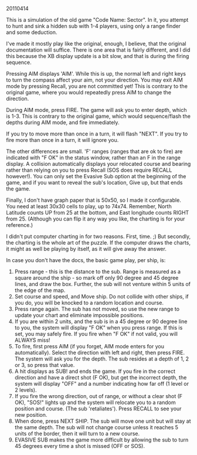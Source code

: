 20110414

This is a simulation of the old game "Code Name: Sector". In it,
you attempt to hunt and sink a hidden sub with 1-4 players, using
only a range finder and some deduction.

I've made it mostly play like the original, enough, I believe, that
the original documentation will suffice. There is one area that is
fairly different, and I did this because the XB display update is
a bit slow, and that is during the firing sequence.

Pressing AIM displays 'AIM'. While this is up, the normal left and
right keys to turn the compass affect your aim, not your direction.
You may exit AIM mode by pressing Recall, you are not committed yet!
This is contrary to the original game, where you would repeatedly
press AIM to change the direction.

During AIM mode, press FIRE. The game will ask you to enter depth,
which is 1-3. This is contrary to the original game, which would
sequence/flash the depths during AIM mode, and fire immediately.

If you try to move more than once in a turn, it will flash "NEXT".
If you try to fire more than once in a turn, it will ignore you.

The other differences are small. 'F' ranges (ranges that are ok
to fire) are indicated with "F OK" in the status window, rather than
an F in the range display. A collision automatically displays your
relocated course and bearing rather than relying on you to press
Recall (SOS does require RECALL however!). You can only set the 
Evasive Sub option at the beginning of the game, and if you want to
reveal the sub's location, Give up, but that ends the game.

Finally, I don't have graph paper that is 50x50, so I made it configurable.
You need at least 30x30 cells to play, up to 74x74. Remember, North
Latitude counts UP from 25 at the bottom, and East longitude counts
RIGHT from 25. (Although you can flip it any way you like, the charting
is for your reference.)

I didn't put computer charting in for two reasons. First, time. ;)
But secondly, the charting is the whole art of the puzzle. If the
computer draws the charts, it might as well be playing by itself, as
it will give away the answer.

In case you don't have the docs, the basic game play, per ship, is:

1) Press range - this is the distance to the sub. Range is measured
as a square around the ship - so mark off only 90 degree and 45 degree
lines, and draw the box. Further, the sub will not venture within
5 units of the edge of the map.
2) Set course and speed, and Move ship. Do not collide with other ships,
if you do, you will be knocked to a random location and course.
3) Press range again. The sub has not moved, so use the new range to
update your chart and eliminate impossible positions.
4) If you are within 2 units, and the sub is in a 45 degree or 90
degree line to you, the system will display "F OK" when you press
range. If this is set, you may safely fire. If you fire when "F OK"
if not valid, you will ALWAYS miss!
5) To fire, first press AIM (if you forget, AIM mode enters for you
automatically). Select the direction with left and right, then press
FIRE. The system will ask you for the depth. The sub resides at a
depth of 1, 2 or 3, so press that value.
6) A hit displays as SUB! and ends the game. If you fire in the correct
direction and have a direct shot (F OK), but get the incorrect depth,
the system will display "OFF" and a number indicating how far off (1
level or 2 levels).
7) If you fire the wrong direction, out of range, or without a
clear shot (F OK), "SOS!" lights up and the system will relocate you
to a random position and course. (The sub 'retaliates'). Press RECALL
to see your new position.
8) When done, press NEXT SHIP. The sub will move one unit but will
stay at the same depth. The sub will not change course unless it
reaches 5 units of the border, then it will turn to a new course.
9) EVASIVE SUB makes the game more difficult by allowing the sub
to turn 45 degrees every time a shot is missed (OFF or SOS).
